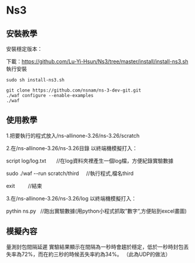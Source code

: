 # Ns3
## 安裝教學
安裝穩定版本：

下載：https://github.com/Lu-Yi-Hsun/Ns3/tree/master/install/install-ns3.sh
執行安裝
```
sudo sh install-ns3.sh
```


```
git clone https://github.com/nsnam/ns-3-dev-git.git
./waf configure --enable-examples
./waf

```

## 使用教學
1.把要執行的程式放入/ns-allinone-3.26/ns-3.26/scratch

2.在/ns-allinone-3.26/ns-3.26目錄 以終端機模擬打入：

script log/log.txt                  //在log資料夾裡產生一個log檔，方便紀錄實驗數據



sudo ./waf --run scratch/third     //執行程式,檔名third

exit                               //結束


3.在/ns-allinone-3.26/ns-3.26/log 以終端機模擬打入：

pythin ns.py                       //跑出實驗數據(用python小程式抓取”數字“,方便貼到excel畫圖)

## 模擬內容
量測封包間隔延遲
實驗結果顯示在間隔為一秒時會趨於穩定，低於一秒時封包丟失率為72%，而在約三秒的時候丟失率約為34%。
（此為UDP的做法）

